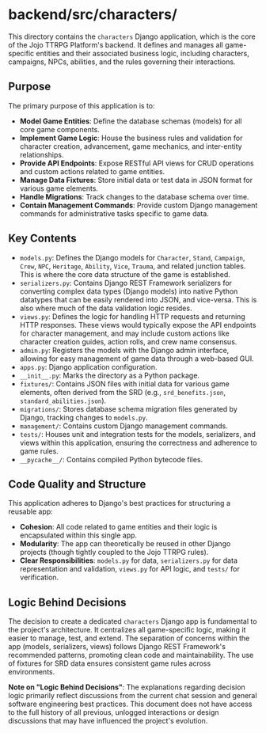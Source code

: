 # backend/src/characters/

This directory contains the `characters` Django application, which is the core of the Jojo TTRPG Platform's backend. It defines and manages all game-specific entities and their associated business logic, including characters, campaigns, NPCs, abilities, and the rules governing their interactions.

## Purpose

The primary purpose of this application is to:
*   **Model Game Entities**: Define the database schemas (models) for all core game components.
*   **Implement Game Logic**: House the business rules and validation for character creation, advancement, game mechanics, and inter-entity relationships.
*   **Provide API Endpoints**: Expose RESTful API views for CRUD operations and custom actions related to game entities.
*   **Manage Data Fixtures**: Store initial data or test data in JSON format for various game elements.
*   **Handle Migrations**: Track changes to the database schema over time.
*   **Contain Management Commands**: Provide custom Django management commands for administrative tasks specific to game data.

## Key Contents

*   `models.py`: Defines the Django models for `Character`, `Stand`, `Campaign`, `Crew`, `NPC`, `Heritage`, `Ability`, `Vice`, `Trauma`, and related junction tables. This is where the core data structure of the game is established.
*   `serializers.py`: Contains Django REST Framework serializers for converting complex data types (Django models) into native Python datatypes that can be easily rendered into JSON, and vice-versa. This is also where much of the data validation logic resides.
*   `views.py`: Defines the logic for handling HTTP requests and returning HTTP responses. These views would typically expose the API endpoints for character management, and may include custom actions like character creation guides, action rolls, and crew name consensus.
*   `admin.py`: Registers the models with the Django admin interface, allowing for easy management of game data through a web-based GUI.
*   `apps.py`: Django application configuration.
*   `__init__.py`: Marks the directory as a Python package.
*   `fixtures/`: Contains JSON files with initial data for various game elements, often derived from the SRD (e.g., `srd_benefits.json`, `standard_abilities.json`).
*   `migrations/`: Stores database schema migration files generated by Django, tracking changes to `models.py`.
*   `management/`: Contains custom Django management commands.
*   `tests/`: Houses unit and integration tests for the models, serializers, and views within this application, ensuring the correctness and adherence to game rules.
*   `__pycache__/`: Contains compiled Python bytecode files.

## Code Quality and Structure

This application adheres to Django's best practices for structuring a reusable app:
*   **Cohesion**: All code related to game entities and their logic is encapsulated within this single app.
*   **Modularity**: The app can theoretically be reused in other Django projects (though tightly coupled to the Jojo TTRPG rules).
*   **Clear Responsibilities**: `models.py` for data, `serializers.py` for data representation and validation, `views.py` for API logic, and `tests/` for verification.

## Logic Behind Decisions

The decision to create a dedicated `characters` Django app is fundamental to the project's architecture. It centralizes all game-specific logic, making it easier to manage, test, and extend. The separation of concerns within the app (models, serializers, views) follows Django REST Framework's recommended patterns, promoting clean code and maintainability. The use of fixtures for SRD data ensures consistent game rules across environments.

**Note on "Logic Behind Decisions"**: The explanations regarding decision logic primarily reflect discussions from the current chat session and general software engineering best practices. This document does not have access to the full history of all previous, unlogged interactions or design discussions that may have influenced the project's evolution.